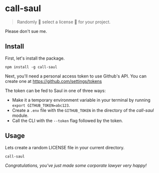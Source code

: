# call-saul

> Randomly 🎲 select a license 📝 for your project.

Please don't sue me.

## Install

First, let's install the package.

```shell
npm install -g call-saul
```

Next, you'll need a personal access token to use Github's API. You can create one at https://github.com/settings/tokens

The token can be fed to Saul in one of three ways:

- Make it a temporary environment variable in your terminal by running `export GITHUB_TOKEN=abc123`.
- Create a `.env` file with the `GITHUB_TOKEN` in the directory of the _call-saul_ module.
- Call the CLI with the `--token` flag followed by the token.

## Usage

Lets create a random LICENSE file in your current directory.

```shell
call-saul
```

_Congratulations, you've just made some corporate lawyer very happy!_
